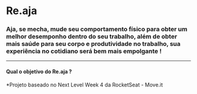 # Re.aja


###         Aja, se mecha, mude seu comportamento físico para obter um melhor desemponho dentro do seu trabalho, além de obter mais saúde para seu corpo e produtividade no trabalho, sua experiência no cotidiano será bem mais empolgante !
-------------------------------------------------------------------------------------------------------------

#### Qual o objetivo do Re.aja ?


































*Projeto baseado no Next Level Week 4 da RocketSeat - Move.it